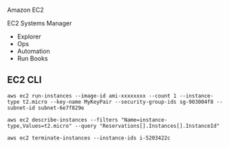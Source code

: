 Amazon EC2


EC2 Systems Manager 

* Explorer  
* Ops
* Automation 
* Run Books



## EC2 CLI 

```
aws ec2 run-instances --image-id ami-xxxxxxxx --count 1 --instance-type t2.micro --key-name MyKeyPair --security-group-ids sg-903004f8 --subnet-id subnet-6e7f829e
```

```
aws ec2 describe-instances --filters "Name=instance-type,Values=t2.micro" --query "Reservations[].Instances[].InstanceId"
```

```
aws ec2 terminate-instances --instance-ids i-5203422c
```
